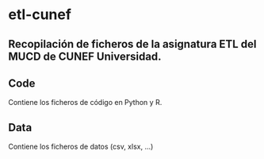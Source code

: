 # etl-cunef
Recopilación de ficheros de la asignatura ETL del MUCD de CUNEF Universidad. 
---

## Code
Contiene los ficheros de código en Python y R.

## Data
Contiene los ficheros de datos (csv, xlsx, ...)
